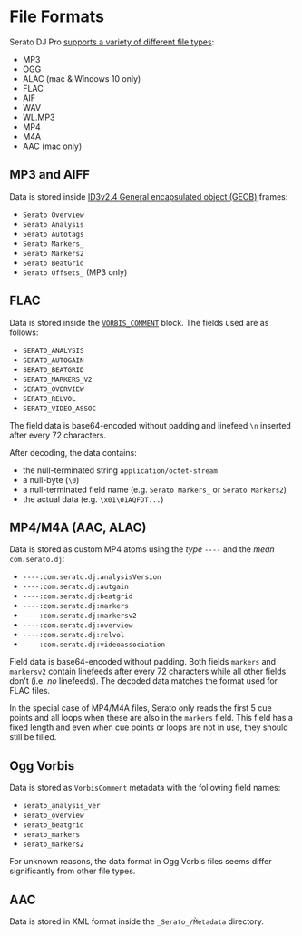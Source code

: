 # File Formats

Serato DJ Pro [supports a variety of different file types](https://support.serato.com/hc/en-us/articles/204177974-Serato-DJ-Pro-Supported-File-Types):

- MP3
- OGG
- ALAC (mac & Windows 10 only)
- FLAC
- AIF
- WAV
- WL.MP3
- MP4
- M4A
- AAC (mac only)

## MP3 and AIFF

Data is stored inside [ID3v2.4 General encapsulated object (GEOB)](http://id3.org/id3v2.4.0-frames) frames:

- `Serato Overview`
- `Serato Analysis`
- `Serato Autotags`
- `Serato Markers_`
- `Serato Markers2`
- `Serato BeatGrid`
- `Serato Offsets_` (MP3 only)

## FLAC

Data is stored inside the [`VORBIS_COMMENT`](https://xiph.org/vorbis/doc/v-comment.html) block.
The fields used are as follows:

- `SERATO_ANALYSIS`
- `SERATO_AUTOGAIN`
- `SERATO_BEATGRID`
- `SERATO_MARKERS_V2`
- `SERATO_OVERVIEW`
- `SERATO_RELVOL`
- `SERATO_VIDEO_ASSOC`

The field data is base64-encoded without padding and linefeed `\n`
inserted after every 72 characters.

After decoding, the data contains:

- the null-terminated string `application/octet-stream`
- a null-byte (`\0`)
- a null-terminated field name (e.g. `Serato Markers_` or `Serato Markers2`)
- the actual data (e.g. `\x01\01AQFDT...`)

## MP4/M4A (AAC, ALAC)

Data is stored as custom MP4 atoms using the *type* `----` and the
*mean* `com.serato.dj`:

- `----:com.serato.dj:analysisVersion`
- `----:com.serato.dj:autgain`
- `----:com.serato.dj:beatgrid`
- `----:com.serato.dj:markers`
- `----:com.serato.dj:markersv2`
- `----:com.serato.dj:overview`
- `----:com.serato.dj:relvol`
- `----:com.serato.dj:videoassociation`

Field data is base64-encoded without padding. Both fields `markers` and
`markersv2` contain linefeeds after every 72 characters while all other
fields don't (i.e. *no* linefeeds). The decoded data matches the format
used for FLAC files.

In the special case of MP4/M4A files, Serato only reads the first 5 cue points and all loops when these are also in the `markers` field. This field has a fixed length and even when cue points or loops are not in use, they should still be filled.

## Ogg Vorbis

Data is stored as `VorbisComment` metadata with the following field names:

- `serato_analysis_ver`
- `serato_overview`
- `serato_beatgrid`
- `serato_markers`
- `serato_markers2`

For unknown reasons, the data format in Ogg Vorbis files seems differ significantly from other file types.

## AAC

Data is stored in XML format inside the `_Serato_/M̀etadata` directory.
